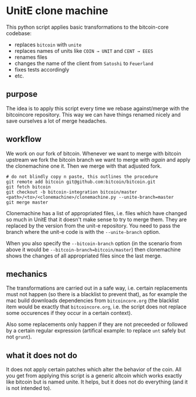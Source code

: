 # UnitE clone machine

This python script applies basic transformations to the bitcoin-core codebase:

- replaces `bitcoin` with `unite`
- replaces names of units like `COIN → UNIT` and `CENT → EEES`
- renames files
- changes the name of the client from `Satoshi` to `Feuerland`
- fixes tests accordingly
- etc.

## purpose

The idea is to apply this script every time we rebase against/merge with
the bitcoincore repository. This way we can have things renamed nicely and
save ourselves a lot of merge headaches.

## workflow

We work on our fork of bitcoin. Whenever we want to merge with bitcoin upstream
we fork the bitcoin branch we want to merge with _again_ and apply the clonemachine
one it. Then we merge with that adjusted fork.

```
# do not blindly copy n paste, this outlines the procedure
git remote add bitcoin git@github.com:bitcoin/bitcoin.git
git fetch bitcoin
git checkout -b bitcoin-integration bitcoin/master
<path>/<to>/<clonemachine>/clonemachine.py --unite-branch=master
git merge master
```

Clonemachine has a list of appropriated files, i.e. files which have changed so
much in UnitE that it doesn't make sense to try to merge them. They are replaced
by the version from the unit-e repository. You need to pass the branch where the
unit-e code is with the `--unite-branch` option.

When you also specify the `--bitcoin-branch` option (in the scenario from above
it would be `--bitcoin-branch=bitcoin/master`) then clonemachine shows the
changes of all appropriated files since the last merge.

## mechanics

The transformations are carried out in a safe way, i.e. certain replacements
must not happen (so there is a blacklist to prevent that), as for example
the mac build downloads dependencies from `bitcoincore.org` (the blacklist
item would be exactly that `bitcoincore.org`, i.e. the script does not replace
some occurences if they occur in a certain context).

Also some replacements only happen if they are not preceeded or followed by
a certain regular expression (artifical example: to replace `unt` safely but
not `grunt`).

## what it does not do

It does not apply certain patches which alter the behavior of the coin.
All you get from applying this script is a generic altcoin which works
exactly like bitcoin but is named unite. It helps, but it does not do
everything (and it is not intended to).
